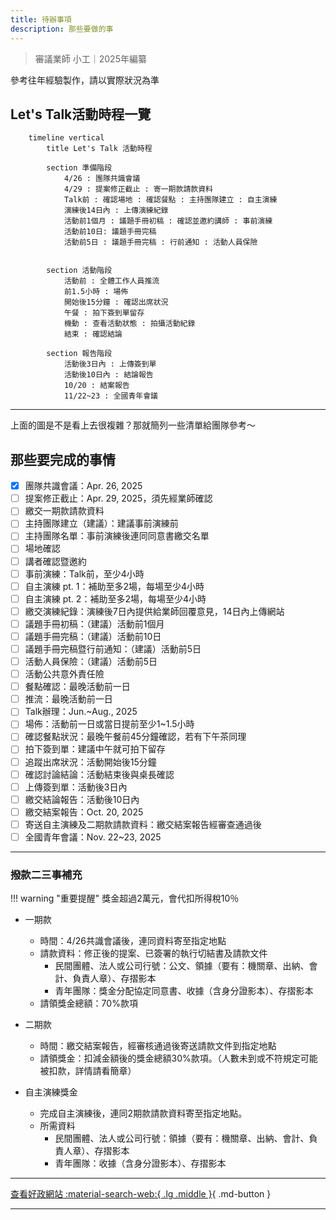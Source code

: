 ```yaml
---
title: 待辦事項
description: 那些要做的事
---
```


> 審議業師 小工｜2025年編纂

參考往年經驗製作，請以實際狀況為準

## Let's Talk活動時程一覽

```mermaid
	timeline vertical
    	title Let's Talk 活動時程

    	section 準備階段
        	4/26 : 團隊共識會議
        	4/29 : 提案修正截止 : 寄一期款請款資料
        	Talk前 : 確認場地 : 確認餐點 : 主持團隊建立 : 自主演練
        	演練後14日內 : 上傳演練紀錄
        	活動前1個月 : 議題手冊初稿 : 確認並邀約講師 : 事前演練 
        	活動前10日: 議題手冊完稿
        	活動前5日 : 議題手冊完稿 : 行前通知 : 活動人員保險
        	
        
    	section 活動階段
        	活動前 : 全體工作人員推流
        	前1.5小時 : 場佈
        	開始後15分鐘 : 確認出席狀況
        	午餐 : 拍下簽到單留存
        	機動 : 查看活動狀態 : 拍攝活動紀錄
        	結束 : 確認結論

    	section 報告階段
    	    活動後3日內 : 上傳簽到單
        	活動後10日內 : 結論報告
        	10/20 : 結案報告
        	11/22~23 : 全國青年會議
```

---

上面的圖是不是看上去很複雜？那就簡列一些清單給團隊參考～

## 那些要完成的事情

- [x] 團隊共識會議：Apr. 26, 2025
- [ ] 提案修正截止：Apr. 29, 2025，須先經業師確認
- [ ] 繳交一期款請款資料
- [ ] 主持團隊建立（建議）：建議事前演練前
- [ ] 主持團隊名單：事前演練後連同同意書繳交名單
- [ ] 場地確認
- [ ] 講者確認暨邀約
- [ ] 事前演練：Talk前，至少4小時
- [ ] 自主演練 pt. 1：補助至多2場，每場至少4小時
- [ ] 自主演練 pt. 2：補助至多2場，每場至少4小時
- [ ] 繳交演練紀錄：演練後7日內提供給業師回覆意見，14日內上傳網站
- [ ] 議題手冊初稿：（建議）活動前1個月
- [ ] 議題手冊完稿：（建議）活動前10日
- [ ] 議題手冊完稿暨行前通知：（建議）活動前5日
- [ ] 活動人員保險：（建議）活動前5日
- [ ] 活動公共意外責任險
- [ ] 餐點確認：最晚活動前一日
- [ ] 推流：最晚活動前一日
- [ ] Talk辦理：Jun.~Aug., 2025
- [ ] 場佈：活動前一日或當日提前至少1~1.5小時
- [ ] 確認餐點狀況：最晚午餐前45分鐘確認，若有下午茶同理
- [ ] 拍下簽到單：建議中午就可拍下留存
- [ ] 追蹤出席狀況：活動開始後15分鐘
- [ ] 確認討論結論：活動結束後與桌長確認
- [ ] 上傳簽到單：活動後3日內
- [ ] 繳交結論報告：活動後10日內
- [ ] 繳交結案報告：Oct. 20, 2025
- [ ] 寄送自主演練及二期款請款資料：繳交結案報告經審查通過後
- [ ] 全國青年會議：Nov. 22~23, 2025

---

### 撥款二三事補充

!!! warning "重要提醒"
	獎金超過2萬元，會代扣所得稅10％

- 一期款
	- 時間：4/26共識會議後，連同資料寄至指定地點
	- 請款資料：修正後的提案、已簽署的執行切結書及請款文件
		- 民間團體、法人或公司行號：公文、領據（要有：機關章、出納、會計、負責人章）、存摺影本 
		- 青年團隊：獎金分配協定同意書、收據（含身分證影本）、存摺影本
	- 請領獎金總額：70%款項

- 二期款
    - 時間：繳交結案報告，經審核通過後寄送請款文件到指定地點
    - 請領獎金：扣減金額後的獎金總額30%款項。（人數未到或不符規定可能被扣款，詳情請看簡章）
- 自主演練獎金
	- 完成自主演練後，連同2期款請款資料寄至指定地點。 
	- 所需資料
		- 民間團體、法人或公司行號：領據（要有：機關章、出納、會計、負責人章）、存摺影本 
		- 青年團隊：收據（含身分證影本）、存摺影本

---

[查看好政網站 :material-search-web:{ .lg .middle }](https://youthhub.yda.gov.tw/){ .md-button }

---
[^1]: 關於專案內容以官方最新公告為準



